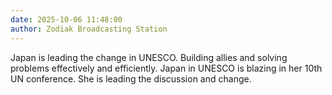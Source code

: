 ```yaml
---
date: 2025-10-06 11:48:00
author: Zodiak Broadcasting Station
---
```


Japan is leading the change in UNESCO. Building allies and solving problems effectively and efficiently. Japan in UNESCO is blazing in her 10th UN conference. She is leading the discussion and change. 